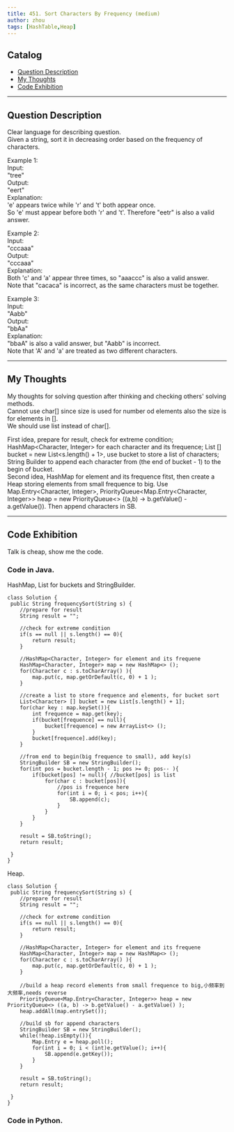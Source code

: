 ```yaml
---
title: 451. Sort Characters By Frequency (medium)                  
author: zhou      
tags: [HashTable,Heap]          
---
```


       

## Catalog  
+ [Question Description](#partI)
+ [My Thoughts](#partII)
+ [Code Exhibition](#partIII)

----------------------------------

## Question Description
Clear language for describing question.    
Given a string, sort it in decreasing order based on the frequency of characters.        

Example 1:    
Input:   
"tree"     
Output:   
"eert"    
Explanation:    
'e' appears twice while 'r' and 't' both appear once.    
So 'e' must appear before both 'r' and 't'. Therefore "eetr" is also a valid answer.     

Example 2:    
Input:   
"cccaaa"   
Output:   
"cccaaa"   
Explanation:    
Both 'c' and 'a' appear three times, so "aaaccc" is also a valid answer.    
Note that "cacaca" is incorrect, as the same characters must be together.    

Example 3:   
Input:   
"Aabb"    
Output:   
"bbAa"      
Explanation:    
"bbaA" is also a valid answer, but "Aabb" is incorrect.    
Note that 'A' and 'a' are treated as two different characters.     



----------------------------------

## My Thoughts
My thoughts for solving question after thinking and checking others' solving methods.        
Cannot use char[] since size is used for number od elements also the size is for elements in [].      
We should use list instead of char[].     

First idea, prepare for result, check for extreme condition; HashMap<Character, Integer> for each character and its frequence; List<Character> [] bucket = new List<s.length() + 1>, use bucket to store a list of characters; String Builder to append each character from (the end of bucket - 1) to the begin of bucket.     
Second idea, HashMap for element and its frequence fitst, then create a Heap storing elements from small frequence to big. Use Map.Entry<Character, Integer>, PriorityQueue<Map.Entry<Character, Integer>> heap = new PriorityQueue<> ((a,b) -> b.getValue() - a.getValue()). Then append characters in SB.       



----------------------------------

## Code Exhibition
Talk is cheap, show me the code.    
### Code in Java.     
HashMap, List for buckets and StringBuilder.    

    class Solution {
     public String frequencySort(String s) {
        //prepare for result
        String result = "";
        
        //check for extreme condition
        if(s == null || s.length() == 0){
            return result;
        }
        
        //HashMap<Character, Integer> for element and its frequene
        HashMap<Character, Integer> map = new HashMap<> ();
        for(Character c : s.toCharArray() ){
            map.put(c, map.getOrDefault(c, 0) + 1 );
        }
        
        //create a list to store frequence and elements, for bucket sort
        List<Character> [] bucket = new List[s.length() + 1];
        for(char key : map.keySet()){
            int frequence = map.get(key);
            if(bucket[frequence] == null){
                bucket[frequence] = new ArrayList<> ();
            }
            bucket[frequence].add(key);
        }
        
        //from end to begin(big frequence to small), add key(s)
        StringBuilder SB = new StringBuilder();
        for(int pos = bucket.length - 1; pos >= 0; pos-- ){
            if(bucket[pos] != null){ //bucket[pos] is list
                for(char c : bucket[pos]){
                    //pos is frequence here
                    for(int i = 0; i < pos; i++){
                        SB.append(c);
                    }
                }
            }
        }
        
        result = SB.toString();
        return result;
        
     }
    }

Heap.    

    class Solution {
     public String frequencySort(String s) {
        //prepare for result
        String result = "";
        
        //check for extreme condition
        if(s == null || s.length() == 0){
            return result;
        }
        
        //HashMap<Character, Integer> for element and its frequene
        HashMap<Character, Integer> map = new HashMap<> ();
        for(Character c : s.toCharArray() ){
            map.put(c, map.getOrDefault(c, 0) + 1 );
        }
        
        //build a heap record elements from small frequence to big,小频率到大频率,needs reverse
        PriorityQueue<Map.Entry<Character, Integer>> heap = new PriorityQueue<> ((a, b) -> b.getValue() - a.getValue() );
        heap.addAll(map.entrySet());
        
        //build sb for append characters
        StringBuilder SB = new StringBuilder();
        while(!heap.isEmpty()){
            Map.Entry e = heap.poll();
            for(int i = 0; i < (int)e.getValue(); i++){
                SB.append(e.getKey());
            }
        }
        
        result = SB.toString();
        return result;
        
     }
    }


### Code in Python.   




